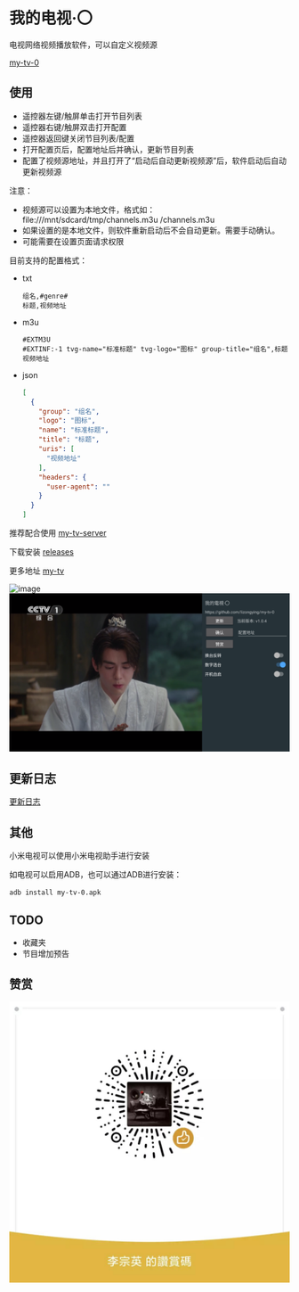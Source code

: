 # 我的电视·〇

电视网络视频播放软件，可以自定义视频源

[my-tv-0](https://github.com/lizongying/my-tv-0)

## 使用

* 遥控器左键/触屏单击打开节目列表
* 遥控器右键/触屏双击打开配置
* 遥控器返回键关闭节目列表/配置
* 打开配置页后，配置地址后并确认，更新节目列表
* 配置了视频源地址，并且打开了“启动后自动更新视频源”后，软件启动后自动更新视频源

注意：

* 视频源可以设置为本地文件，格式如：file:///mnt/sdcard/tmp/channels.m3u
  /channels.m3u
* 如果设置的是本地文件，则软件重新启动后不会自动更新。需要手动确认。
* 可能需要在设置页面请求权限

目前支持的配置格式：

* txt
    ```
    组名,#genre#
    标题,视频地址
    ```
* m3u
    ```
    #EXTM3U
    #EXTINF:-1 tvg-name="标准标题" tvg-logo="图标" group-title="组名",标题
    视频地址
    ```
* json
    ```json
    [
      {
        "group": "组名",
        "logo": "图标",
        "name": "标准标题",
        "title": "标题",
        "uris": [
          "视频地址"
        ],
        "headers": {
          "user-agent": ""
        }
      }
    ]
    ```

推荐配合使用 [my-tv-server](https://github.com/lizongying/my-tv-server)

下载安装 [releases](https://github.com/lizongying/my-tv-0/releases/)

更多地址 [my-tv](https://lyrics.run/my-tv-0.html)

![image](./screenshots/img.png)
![image](./screenshots/img_1.png)

## 更新日志

[更新日志](./HISTORY.md)

## 其他

小米电视可以使用小米电视助手进行安装

如电视可以启用ADB，也可以通过ADB进行安装：

```shell
adb install my-tv-0.apk
```

## TODO

* 收藏夹
* 节目增加预告

## 赞赏

![image](./screenshots/appreciate.jpeg)